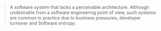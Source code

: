 > A software system that lacks a perceivable architecture. Although undesirable from a software engineering point of view, such systems are common in practice due to business pressures, developer turnover and Software entropy.
